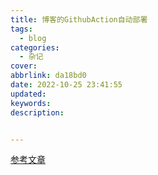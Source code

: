 ```yaml
---
title: 博客的GithubAction自动部署
tags:
  - blog
categories:
  - 杂记
cover:
abbrlink: da18bd0
date: 2022-10-25 23:41:55
updated:
keywords:
description:


---
```

[参考文章](https://akilar.top/posts/f752c86d/)